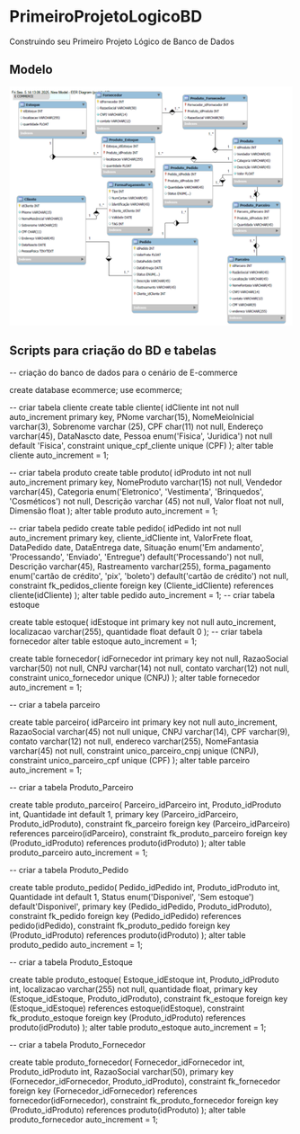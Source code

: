 # PrimeiroProjetoLogicoBD
Construindo seu Primeiro Projeto Lógico de Banco de Dados

## Modelo
![](https://github.com/thiagofs84/PrimeiroProjetoLogicoBD/blob/main/ModeloEcommerce.png)

## Scripts para criação do BD e tabelas
-- criação do banco de dados para o cenário de E-commerce

create database ecommerce;
use ecommerce;

-- criar tabela cliente
create table cliente(
idCliente int not null auto_increment primary key,
PNome varchar(15),
NomeMeioInicial varchar(3),
Sobrenome varchar (25),
CPF char(11) not null,
Endereço varchar(45),
DataNascto date,
Pessoa enum('Fisica', 'Juridica') not null default 'Fisica',
constraint unique_cpf_cliente unique (CPF)
);
alter table cliente auto_increment = 1;

-- criar tabela produto
create table produto(
idProduto int not null auto_increment primary key,
NomeProduto varchar(15) not null,
Vendedor varchar(45),
Categoria enum('Eletronico', 'Vestimenta', 'Brinquedos', 'Cosméticos') not null,
Descrição varchar (45) not null,
Valor float not null,
Dimensão float
);
alter table produto auto_increment = 1;

-- criar tabela pedido
create table pedido(
idPedido int not null auto_increment primary key,
cliente_idCliente int,
ValorFrete float,
DataPedido date,
DataEntrega date,
Situação enum('Em andamento', 'Processando', 'Enviado', 'Entregue') default('Processando') not null,
Descrição varchar(45),
Rastreamento varchar(255),
forma_pagamento enum('cartão de crédito', 'pix', 'boleto') default('cartão de crédito') not null,
constraint fk_pedidos_cliente foreign key (Cliente_idCliente) references cliente(idCliente)
);
alter table pedido auto_increment = 1;
-- criar tabela estoque

create table estoque(
idEstoque int primary key not null auto_increment,
localizacao varchar(255),
quantidade float default 0
);
-- criar tabela fornecedor
alter table estoque auto_increment = 1;

create table fornecedor(
idFornecedor int primary key not null,
RazaoSocial varchar(50) not null,
CNPJ varchar(14) not null,
contato varchar(12) not null,
constraint unico_fornecedor unique (CNPJ)
);
alter table fornecedor auto_increment = 1;

-- criar a tabela parceiro

create table parceiro(
idParceiro int primary key not null auto_increment,
RazaoSocial varchar(45) not null unique,
CNPJ varchar(14),
CPF varchar(9),
contato varchar(12) not null,
endereco varchar(255),
NomeFantasia varchar(45) not null,
constraint unico_parceiro_cnpj unique (CNPJ),
constraint unico_parceiro_cpf unique (CPF)
);
alter table parceiro auto_increment = 1;

-- criar a tabela Produto_Parceiro

create table produto_parceiro(
Parceiro_idParceiro int,
Produto_idProduto int,
Quantidade int default 1,
primary key (Parceiro_idParceiro, Produto_idProduto),
constraint fk_parceiro foreign key (Parceiro_idParceiro) references parceiro(idParceiro),
constraint fk_produto_parceiro foreign key (Produto_idProduto) references produto(idProduto)
);
alter table produto_parceiro auto_increment = 1;

-- criar a tabela Produto_Pedido

create table produto_pedido(
Pedido_idPedido int,
Produto_idProduto int,
Quantidade int default 1,
Status enum('Disponivel', 'Sem estoque') default'Disponivel',
primary key (Pedido_idPedido, Produto_idProduto),
constraint fk_pedido foreign key (Pedido_idPedido) references pedido(idPedido),
constraint fk_produto_pedido foreign key (Produto_idProduto) references produto(idProduto)
);
alter table produto_pedido auto_increment = 1;

-- criar a tabela Produto_Estoque

create table produto_estoque(
Estoque_idEstoque int,
Produto_idProduto int,
localizacao varchar(255) not null,
quantidade float,
primary key (Estoque_idEstoque, Produto_idProduto),
constraint fk_estoque foreign key (Estoque_idEstoque) references estoque(idEstoque),
constraint fk_produto_estoque foreign key (Produto_idProduto) references produto(idProduto)
);
alter table produto_estoque auto_increment = 1;

-- criar a tabela Produto_Fornecedor

create table produto_fornecedor(
Fornecedor_idFornecedor int,
Produto_idProduto int,
RazaoSocial varchar(50),
primary key (Fornecedor_idFornecedor, Produto_idProduto),
constraint fk_fornecedor foreign key (Fornecedor_idFornecedor) references fornecedor(idFornecedor),
constraint fk_produto_fornecedor foreign key (Produto_idProduto) references produto(idProduto)
);
alter table produto_fornecedor auto_increment = 1;
